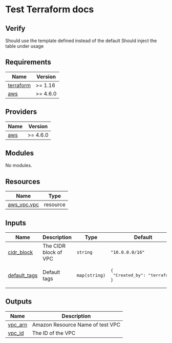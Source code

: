# Test Terraform docs

## Verify

Should use the template defined instead of the default
Should inject the table under usage

## Requirements

| Name | Version |
|------|---------|
| <a name="requirement_terraform"></a> [terraform](#requirement\_terraform) | >= 1.16 |
| <a name="requirement_aws"></a> [aws](#requirement\_aws) | >= 4.6.0 |

## Providers

| Name | Version |
|------|---------|
| <a name="provider_aws"></a> [aws](#provider\_aws) | >= 4.6.0 |

## Modules

No modules.

## Resources

| Name | Type |
|------|------|
| [aws_vpc.vpc](https://registry.terraform.io/providers/hashicorp/aws/latest/docs/resources/vpc) | resource |

## Inputs

| Name | Description | Type | Default | Required |
|------|-------------|------|---------|:--------:|
| <a name="input_cidr_block"></a> [cidr\_block](#input\_cidr\_block) | The CIDR block of VPC | `string` | `"10.0.0.0/16"` | no |
| <a name="input_default_tags"></a> [default\_tags](#input\_default\_tags) | Default tags | `map(string)` | <pre>{<br>  "Created_by": "terraform"<br>}</pre> | no |

## Outputs

| Name | Description |
|------|-------------|
| <a name="output_vpc_arn"></a> [vpc\_arn](#output\_vpc\_arn) | Amazon Resource Name of test VPC |
| <a name="output_vpc_id"></a> [vpc\_id](#output\_vpc\_id) | The ID of the VPC |